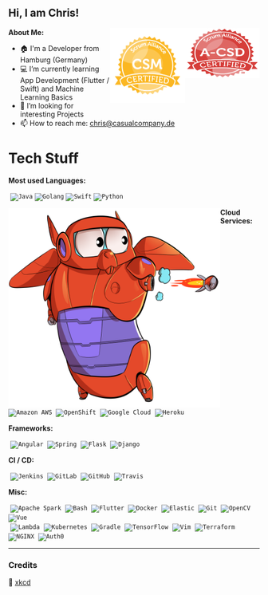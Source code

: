 ## Hi, I am Chris!

**About Me:**
<img align="right" alt="CSM" src="https://github.com/ProdIsMyDev/ProdIsMyDev/blob/main/assets/seal-advcsd.png" height="100px" width="150px"/>
<img align="right" alt="CSD" src="https://github.com/ProdIsMyDev/ProdIsMyDev/blob/main/assets/seal-csm.png" height="150px" width="150px"/>

- 🏠 I'm a Developer from Hamburg (Germany)
- 💻 I’m currently learning App Development (Flutter / Swift) and Machine Learning Basics
- 🚀 I’m looking for interesting Projects
- 📫 How to reach me: chris@casualcompany.de

# Tech Stuff

**Most used Languages:**
<p>
  &nbsp;<code><img width="25%" alt="Java" src="https://www.vectorlogo.zone/logos/java/java-horizontal.svg"></code>
  <code><img width="25%" alt="Golang" src="https://www.vectorlogo.zone/logos/golang/golang-official.svg"></code>
  <code><img width="25%" alt="Swift" src="https://www.vectorlogo.zone/logos/swift/swift-horizontal.svg"></code>
  <code><img width="25%" alt="Python" src="https://www.vectorlogo.zone/logos/python/python-horizontal.svg"></code>

</p>

<img align="left" alt="Gopher x Baymax" src="https://github.com/ProdIsMyDev/ProdIsMyDev/blob/main/assets/gopher_baymax.png" width="425" height="400"/>

**Cloud Services:**
<p>
  &nbsp;<code><img width="10%" alt="Amazon AWS" src="https://www.vectorlogo.zone/logos/amazon_aws/amazon_aws-ar21.svg"></code>
  &nbsp;<code><img width="10%" alt="OpenShift" src="https://www.vectorlogo.zone/logos/openshift/openshift-ar21.svg"></code>
  &nbsp;<code><img width="10%" alt="Google Cloud" src="https://www.vectorlogo.zone/logos/google_cloud/google_cloud-ar21.svg"></code>
  &nbsp;<code><img width="10%" alt="Heroku" src="https://www.vectorlogo.zone/logos/heroku/heroku-ar21.svg"></code>
</p>

**Frameworks:**
<p>
  &nbsp;<code><img width="10%" alt="Angular" src="https://www.vectorlogo.zone/logos/angular/angular-ar21.svg"></code>
  &nbsp;<code><img width="10%" alt="Spring" src="https://www.vectorlogo.zone/logos/springio/springio-ar21.svg"></code>
  &nbsp;<code><img width="10%" alt="Flask" src="https://www.vectorlogo.zone/logos/pocoo_flask/pocoo_flask-ar21.svg"></code>
  &nbsp;<code><img width="10%" alt="Django" src="https://www.vectorlogo.zone/logos/djangoproject/djangoproject-ar21.svg"></code>
</p>

**CI / CD:**
<p>
  &nbsp;<code><img width="10%" alt="Jenkins" src="https://www.vectorlogo.zone/logos/jenkins/jenkins-ar21.svg"></code>
  &nbsp;<code><img width="10%" alt="GitLab" src="https://www.vectorlogo.zone/logos/gitlab/gitlab-ar21.svg"></code>
  &nbsp;<code><img width="10%" alt="GitHub" src="https://www.vectorlogo.zone/logos/github/github-ar21.svg"></code>
  &nbsp;<code><img width="10%" alt="Travis" src="https://www.vectorlogo.zone/logos/travis-ci/travis-ci-ar21.svg"></code>
</p>

**Misc:**
<p>
  &nbsp;<code><img width="4%" alt="Apache Spark" src="https://www.vectorlogo.zone/logos/apache_spark/apache_spark-icon.svg"></code>
  &nbsp;<code><img width="4%" alt="Bash" src="https://www.vectorlogo.zone/logos/gnu_bash/gnu_bash-icon.svg"></code>
  &nbsp;<code><img width="4%" alt="Flutter" src="https://www.vectorlogo.zone/logos/flutterio/flutterio-icon.svg"></code>
  &nbsp;<code><img width="4%" alt="Docker" src="https://www.vectorlogo.zone/logos/docker/docker-official.svg"></code>
  &nbsp;<code><img width="4%" alt="Elastic" src="https://www.vectorlogo.zone/logos/elastic/elastic-icon.svg"></code>
  &nbsp;<code><img width="4%" alt="Git" src="https://www.vectorlogo.zone/logos/git-scm/git-scm-icon.svg"></code>
  &nbsp;<code><img width="4%" alt="OpenCV" src="https://www.vectorlogo.zone/logos/opencv/opencv-icon.svg"></code>
  &nbsp;<code><img width="4%" alt="Vue" src="https://cdn.worldvectorlogo.com/logos/vue-9.svg"></code>
  <br>
  &nbsp;<code><img width="4%" alt="Lambda" src="https://www.vectorlogo.zone/logos/amazon_awslambda/amazon_awslambda-icon.svg"></code>
  &nbsp;<code><img width="4%" alt="Kubernetes" src="https://www.vectorlogo.zone/logos/kubernetes/kubernetes-icon.svg"></code>
  &nbsp;<code><img width="4%" alt="Gradle" src="https://www.vectorlogo.zone/logos/gradle/gradle-icon.svg"></code>
  &nbsp;<code><img width="4%" alt="TensorFlow" src="https://www.vectorlogo.zone/logos/tensorflow/tensorflow-icon.svg"></code>
  &nbsp;<code><img width="4%" alt="Vim" src="https://www.vectorlogo.zone/logos/vim/vim-icon.svg"></code>
  &nbsp;<code><img width="4%" alt="Terraform" src="https://www.vectorlogo.zone/logos/terraformio/terraformio-icon.svg"></code>
  &nbsp;<code><img width="4%" alt="NGINX" src="https://www.vectorlogo.zone/logos/nginx/nginx-icon.svg"></code>  
  &nbsp;<code><img width="4%" alt="Auth0" src="https://www.vectorlogo.zone/logos/auth0/auth0-icon.svg"></code>  

</p>

---

### Credits

🎇 [xkcd](https://imgs.xkcd.com/comics/password_strength.png) 
